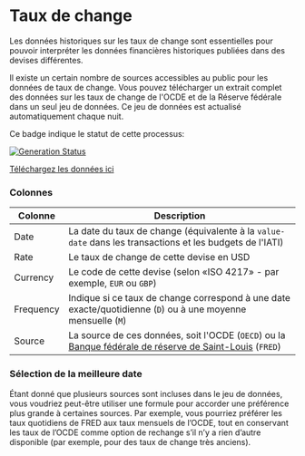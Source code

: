 # Taux de change

Les données historiques sur les taux de change sont essentielles pour pouvoir interpréter les données financières historiques publiées dans des devises différentes.

Il existe un certain nombre de sources accessibles au public pour les données de taux de change. Vous pouvez télécharger un extrait complet des données sur les taux de change de l'OCDE et de la Réserve fédérale dans un seul jeu de données. Ce jeu de données est actualisé automatiquement chaque nuit.

Ce badge indique le statut de cette processus:

[![Generation Status](https://github.com/codeforIATI/exchangerates-scraper/workflows/Get%20exchange%20rates%20data/badge.svg?branch=main)](https://github.com/codeforIATI/exchangerates-scraper/actions?query=workflow%3A%22Get+exchange+rates+data%22)

[Téléchargez les données ici](https://codeforiati.org/exchangerates-scraper/consolidated.csv)

### Colonnes

| Colonne | Description |
| ------ | ----------- |
| Date | La date du taux de change (équivalente à la `value-date` dans les transactions et les budgets de l'IATI) |
| Rate | Le taux de change de cette devise en USD |
| Currency | Le code de cette devise (selon «ISO 4217» - par exemple, `EUR` ou `GBP`) |
| Frequency | Indique si ce taux de change correspond à une date exacte/quotidienne (`D`) ou à une moyenne mensuelle (`M`) | |
| Source | La source de ces données, soit l'OCDE (`OECD`) ou la [Banque fédérale de réserve de Saint-Louis](https://fred.stlouisfed.org) (`FRED`) |

### Sélection de la meilleure date

Étant donné que plusieurs sources sont incluses dans le jeu de données, vous voudriez peut-être utiliser une formule pour accorder une préférence plus grande à certaines sources. Par exemple, vous pourriez préférer les taux quotidiens de FRED aux taux mensuels de l’OCDE, tout en conservant les taux de l’OCDE comme option de rechange s’il n’y a rien d’autre disponible (par exemple, pour des taux de change très anciens).
